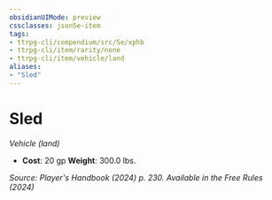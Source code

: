 ```yaml
---
obsidianUIMode: preview
cssclasses: json5e-item
tags:
- ttrpg-cli/compendium/src/5e/xphb
- ttrpg-cli/item/rarity/none
- ttrpg-cli/item/vehicle/land
aliases: 
- "Sled"
---
```

# Sled
*Vehicle (land)*  


- **Cost**: 20 gp
**Weight**: 300.0 lbs.

*Source: Player's Handbook (2024) p. 230. Available in the Free Rules (2024)*